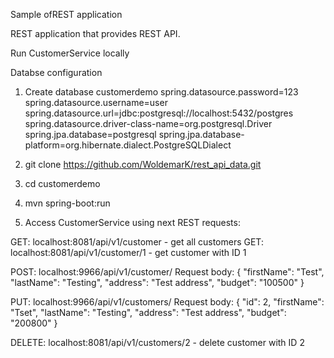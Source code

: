 Sample ofREST application

REST application that provides REST API.

Run CustomerService locally

Databse configuration

1. Create database customerdemo
spring.datasource.password=123
spring.datasource.username=user
spring.datasource.url=jdbc:postgresql://localhost:5432/postgres
spring.datasource.driver-class-name=org.postgresql.Driver
spring.jpa.database=postgresql
spring.jpa.database-platform=org.hibernate.dialect.PostgreSQLDialect


2. git clone https://github.com/WoldemarK/rest_api_data.git
3. cd customerdemo
4. mvn spring-boot:run

5. Access CustomerService using next REST requests:

GET: localhost:8081/api/v1/customer - get all customers
GET: localhost:8081/api/v1/customer/1 - get customer with ID 1

POST: localhost:9966/api/v1/customer/
Request body:
{
	"firstName": "Test",
	"lastName": "Testing",
	"address": "Test address",
	"budget": "100500"
}

PUT: localhost:9966/api/v1/customers/
Request body:
{
    "id": 2,
	"firstName": "Tset",
	"lastName": "Testing",
	"address": "Test address",
	"budget": "200800"
}


DELETE: localhost:8081/api/v1/customers/2 - delete customer with ID 2